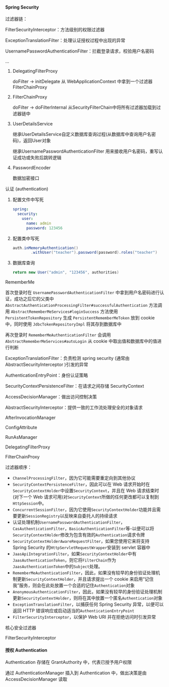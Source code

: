 #### Spring Security

过滤器链：

FilterSecurityInterceptor：方法级别的权限过滤器

ExceptionTranslationFilter：处理认证授权过程中出现的异常

UsernamePasswordAuthenticationFilter：拦截登录请求，校验用户名密码

...



1. DelegatingFilterProxy

   doFilter -> initDelegate 从 WebApplicationContext 中拿到一个过滤器 FilterChainProxy

2. FilterChainProxy 

   doFilter -> doFilterInternal 从SecurityFilterChain中将所有过滤器加载到过滤器链中 



1. UserDetailsService

   继承UserDetailsService自定义数据库查询过程(从数据库中查询用户名密码)，返回User对象

   继承UsernamePasswordAuthenticationFilter 用来接收用户名密码，重写认证成功或失败后跳转逻辑

2. PasswordEncoder

   数据加密接口



认证 (authentication)

1. 配置文件中写死

   ```yaml
   spring:
     security:
       user:
         name: admin
         password: 123456
   ```

2. 配置类中写死

   ```java
   auth.inMemoryAuthentication()
           .withUser("teacher").password(password).roles("teacher")
   ```

3. 数据库查询

   ```java
   return new User("admin", "123456", authorities)
   ```



RememberMe

首次登录时在 `UsernamePasswordAuthenticationFilter` 中拿到用户名密码进行认证，成功之后它的父类中 `AbstractAuthenticationProcessingFilter#successfulAuthentication` 方法调用 `AbstractRememberMeServices#loginSuccess` 方法使用 `PersistentTokenRepository` 生成 `PersistentRememberMeToken` 放到 cookie 中，同时使用 `JdbcTokenRepositoryImpl` 将其存到数据库中

再次登录时 `RememberMeAuthenticationFilter` 会调用 `AbstractRememberMeServices#autoLogin` 从 cookie 中取出值和数据库中的值进行判断



ExceptionTranslationFilter：负责检测 spring security (通常由 AbstractSecurityInterceptor )引发的异常

AuthenticationEntryPoint：身份认证策略

SecurityContextPersistenceFilter：在请求之间存储 SecurityContext

AccessDecisionManager：做出访问控制决策

AbstractSecurityInterceptor：提供一致的工作流处理安全的对象请求

AfterInvocationManager

ConfigAttribute

RunAsManager



DelegatingFilterProxy

FilterChainProxy

过滤器顺序：

- `ChannelProcessingFilter`，因为它可能需要重定向到其他协议
- `SecurityContextPersistenceFilter`，因此可以在 Web 请求开始时在`SecurityContextHolder`中设置`SecurityContext`，并且在 Web 请求结束时(对下一个 Web 请求可用)对`SecurityContext`所做的任何更改都可以复制到`HttpSession`中。
- `ConcurrentSessionFilter`，因为它使用`SecurityContextHolder`功能并且需要更新`SessionRegistry`以反映来自委托人的持续请求
- 认证处理机制`UsernamePasswordAuthenticationFilter`，`CasAuthenticationFilter`，`BasicAuthenticationFilter`等-以便可以将`SecurityContextHolder`修改为包含有效的`Authentication`请求令牌
- `SecurityContextHolderAwareRequestFilter`，如果您使用它来将支持 Spring Security 的`HttpServletRequestWrapper`安装到 servlet 容器中
- `JaasApiIntegrationFilter`，如果`SecurityContextHolder`中有`JaasAuthenticationToken`，则它将`FilterChain`作为`JaasAuthenticationToken`中的`Subject`处理。
- `RememberMeAuthenticationFilter`，因此，如果没有较早的身份验证处理机制更新`SecurityContextHolder`，并且请求提出一个 cookie 来启用“记住我”服务，则会在此处放置一个合适的记住`Authentication`对象
- `AnonymousAuthenticationFilter`，因此，如果没有较早的身份验证处理机制更新`SecurityContextHolder`，则将在其中放置一个匿名`Authentication`对象
- `ExceptionTranslationFilter`，以捕获任何 Spring Security 异常，以便可以返回 HTTP 错误响应或启动适当的`AuthenticationEntryPoint`
- `FilterSecurityInterceptor`，以保护 Web URI 并在拒绝访问时引发异常



核心安全过滤器

FilterSecurityInterceptor







#### 授权 Authentication

Authentication 存储在 GrantAuthority 中，代表已授予用户权限

通过 AuthenticationManager 插入到 Authentication 中，做出决策是由 AccessDecisionManager 读取

